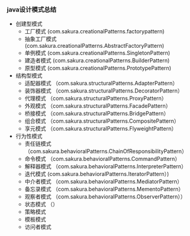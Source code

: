 ### java设计模式总结

- 创建型模式
    - 工厂模式 (com.sakura.creationalPatterns.factorypattern)
    - 抽象工厂模式 (com.sakura.creationalPatterns.AbstractFactoryPattern)
    - 单例模式 (com.sakura.creationalPatterns.SingletonPattern)
    - 建造者模式 (com.sakura.creationalPatterns.BuilderPattern)
    - 原型模式 (com.sakura.creationalPatterns.PrototypePattern)
- 结构型模式
    - 适配器模式 （com.sakura.structuralPatterns.AdapterPattern）
    - 装饰器模式 （com.sakura.structuralPatterns.DecoratorPattern）
    - 代理模式 （com.sakura.structuralPatterns.ProxyPattern）
    - 外观模式 （com.sakura.structuralPatterns.FacadePattern）
    - 桥接模式 （com.sakura.structuralPatterns.BridgePattern）
    - 组合模式 （com.sakura.structuralPatterns.CompositePattern）
    - 享元模式 （com.sakura.structuralPatterns.FlyweightPattern）
- 行为性模式
    - 责任链模式 （com.sakura.behavioralPatterns.ChainOfResponsibilityPattern）
    - 命令模式 （com.sakura.behavioralPatterns.CommandPattern）
    - 解释器模式 （com.sakura.behavioralPatterns.InterpreterPattern）
    - 迭代模式 (com.sakura.behavioralPatterns.IteratorPattern）)
    - 中介者模式 （com.sakura.behavioralPatterns.MediatorPattern）
    - 备忘录模式 （com.sakura.behavioralPatterns.MementoPattern）
    - 观察者模式 （com.sakura.behavioralPatterns.ObserverPattern））
    - 状态模式 （）
    - 策略模式 
    - 模板模式
    - 访问者模式
    

